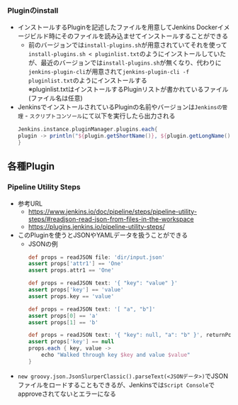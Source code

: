 ### Pluginのinstall
- インストールするPluginを記述したファイルを用意してJenkins Dockerイメージビルド時にそのファイルを読み込ませてインストールすることができる
  - 前のバージョンでは`install-plugins.sh`が用意されていてそれを使って`install-plugins.sh < pluginlist.txt`のようにインストールしていたが、最近のバージョンでは`install-plugins.sh`が無くなり、代わりに`jenkins-plugin-cli`が用意されて`jenkins-plugin-cli -f pluginlist.txt`のようにインストールする  
    ※pluginlist.txtはインストールするPluginリストが書かれているファイル(ファイル名は任意)
- JenkinsでインストールされているPluginの名前やバージョンは`Jenkinsの管理` - `スクリプトコンソール`にて以下を実行したら出力される
  ~~~groovy
  Jenkins.instance.pluginManager.plugins.each{
  plugin -> println("${plugin.getShortName()}, ${plugin.getLongName()}, ${plugin.getVersion()}")
  }
  ~~~

## 各種Plugin
### Pipeline Utility Steps
- 参考URL
  - https://www.jenkins.io/doc/pipeline/steps/pipeline-utility-steps/#readjson-read-json-from-files-in-the-workspace
  - https://plugins.jenkins.io/pipeline-utility-steps/
- このPluginを使うとJSONやYAMLデータを扱うことができる
  - JSONの例
    ~~~groovy
    def props = readJSON file: 'dir/input.json'
    assert props['attr1'] == 'One'
    assert props.attr1 == 'One'

    def props = readJSON text: '{ "key": "value" }'
    assert props['key'] == 'value'
    assert props.key == 'value'

    def props = readJSON text: '[ "a", "b"]'
    assert props[0] == 'a'
    assert props[1] == 'b'

    def props = readJSON text: '{ "key": null, "a": "b" }', returnPojo: true
    assert props['key'] == null
    props.each { key, value ->
        echo "Walked through key $key and value $value"
    }
    ~~~
- `new groovy.json.JsonSlurperClassic().parseText(<JSONデータ>)`でJSONファイルをロードすることもできるが、Jenkinsでは`Script Console`でapproveされてないとエラーになる